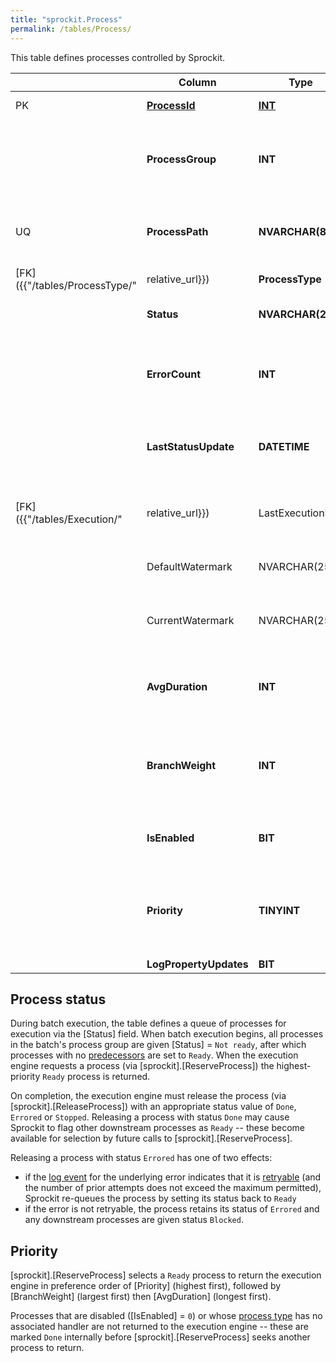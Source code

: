 ```yaml
---
title: "sprockit.Process"
permalink: /tables/Process/
---
```


This table defines processes controlled by Sprockit. 

|  |Column  |Type   |Description  |Comments  |
|--|--|--|--|--|
|PK  |<ins>**ProcessId**</ins>  |<ins>**INT**</ins>  |Unique identifier for a process.  |  |
|  |**ProcessGroup**  |**INT**  |The group to which a process belongs. A single [batch]({{"/tables/Batch/"|relative_url}}) executes all processes from a given process group.  |DEFAULT `1`  |
|UQ  |**ProcessPath**  |**NVARCHAR(850)**  |Unique text identifier, sufficient to identify a process to its handler.   |  |
|[FK]({{"/tables/ProcessType/"|relative_url}})  |**ProcessType**  |**NVARCHAR(10)**  |The type of the process.  |  |
|  |**Status**  |**NVARCHAR(20)**  |The process's current runtime status  |DEFAULT `Done`  |
|  |**ErrorCount**  |**INT**  |The number of times, in succession, that execution of this process has failed.   |DEFAULT `0`  |
|  |**LastStatusUpdate**  |**DATETIME**  |The date and time at which the process's [Status] value was last updated.  |DEFAULT `getutcdate()`  |
|[FK]({{"/tables/Execution/"|relative_url}})  |LastExecutionId  |INT  |Identifies the most recent attempt to execute the process.  |  |
|  |DefaultWatermark  |NVARCHAR(255)  |The default/initial watermark value for this process.  |Set at process configuration.  |
|  |CurrentWatermark  |NVARCHAR(255)  |The current watermark value for this process.  |Set during the process's last successful execution.  |
|  |**AvgDuration**  |**INT**  |The process's average execution time, in seconds, over the last 7 days.  |Used by Sprockit for process selection. DEFAULT `0`  |
|  |**BranchWeight**  |**INT**  |The average time elapsed between when the process starts and the last of its downstream processes is complete.   |Used by Sprockit for process selection. DEFAULT `0`.  |
|  |**IsEnabled**  |**BIT**  |Indicates whether or not this process is to be executed.  |`1` (default) if the process is enabled, otherwise `0`.  |
|  |**Priority**  |**TINYINT**  |The priority of this process. Processes with lower [Priority] values are given higher priority by Sprockit.  |Used by Sprockit for process selection. DEFAULT `100`. |
|  |**LogPropertyUpdates**  |**BIT**  |  |DEFAULT `0`  |

## Process status
During batch execution, the table defines a queue of processes for execution via the [Status] field. When batch execution begins, all processes in the batch's process group are given [Status] = `Not ready`, after which processes with no [predecessors]({{"/tables/ProcessDependency/"|relative_url}}) are set to `Ready`. When the execution engine requests a process (via [sprockit].[ReserveProcess]) the highest-priority `Ready` process is returned.

On completion, the execution engine must release the process (via [sprockit].[ReleaseProcess]) with an appropriate status value of `Done`, `Errored` or `Stopped`. Releasing a process with status `Done` may cause Sprockit to flag other downstream processes as `Ready` -- these become available for selection by future calls to [sprockit].[ReserveProcess].

Releasing a process with status `Errored` has one of two effects:
 - if the [log event]({{"/tables/Event/"|relative_url}}) for the underlying error indicates that it is [retryable]({{"/tables/RetryableError/"|relative_url}}) (and the number of prior attempts does not exceed the maximum permitted), Sprockit re-queues the process by setting its status back to `Ready`
 - if the error is not retryable, the process retains its status of `Errored` and any downstream processes are given status `Blocked`.

## Priority
[sprockit].[ReserveProcess] selects a `Ready` process to return the execution engine in preference order of [Priority] (highest first), followed by [BranchWeight] (largest first) then [AvgDuration] (longest first).

Processes that are disabled ([IsEnabled] = `0`) or whose [process type]({{"/tables/ProcessType/"|relative_url}}) has no associated handler are not returned to the execution engine -- these are marked `Done` internally before [sprockit].[ReserveProcess] seeks another process to return.

